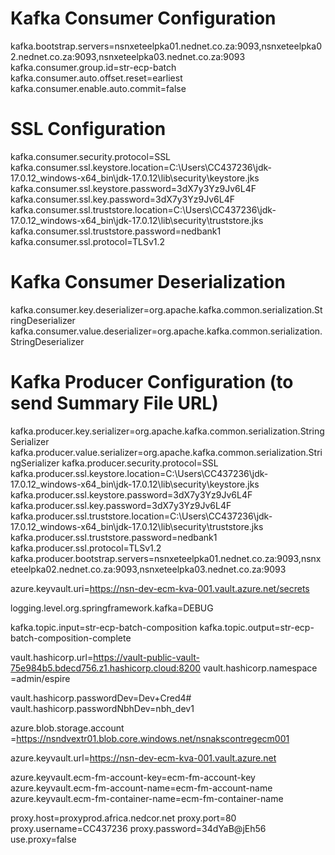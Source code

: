 # Kafka Consumer Configuration
kafka.bootstrap.servers=nsnxeteelpka01.nednet.co.za:9093,nsnxeteelpka02.nednet.co.za:9093,nsnxeteelpka03.nednet.co.za:9093
kafka.consumer.group.id=str-ecp-batch
kafka.consumer.auto.offset.reset=earliest
kafka.consumer.enable.auto.commit=false

# SSL Configuration
kafka.consumer.security.protocol=SSL
kafka.consumer.ssl.keystore.location=C:\\Users\\CC437236\\jdk-17.0.12_windows-x64_bin\\jdk-17.0.12\\lib\\security\\keystore.jks
kafka.consumer.ssl.keystore.password=3dX7y3Yz9Jv6L4F
kafka.consumer.ssl.key.password=3dX7y3Yz9Jv6L4F
kafka.consumer.ssl.truststore.location=C:\\Users\\CC437236\\jdk-17.0.12_windows-x64_bin\\jdk-17.0.12\\lib\\security\\truststore.jks
kafka.consumer.ssl.truststore.password=nedbank1
kafka.consumer.ssl.protocol=TLSv1.2

# Kafka Consumer Deserialization
kafka.consumer.key.deserializer=org.apache.kafka.common.serialization.StringDeserializer
kafka.consumer.value.deserializer=org.apache.kafka.common.serialization.StringDeserializer

# Kafka Producer Configuration (to send Summary File URL)
kafka.producer.key.serializer=org.apache.kafka.common.serialization.StringSerializer
kafka.producer.value.serializer=org.apache.kafka.common.serialization.StringSerializer
kafka.producer.security.protocol=SSL
kafka.producer.ssl.keystore.location=C:\\Users\\CC437236\\jdk-17.0.12_windows-x64_bin\\jdk-17.0.12\\lib\\security\\keystore.jks
kafka.producer.ssl.keystore.password=3dX7y3Yz9Jv6L4F
kafka.producer.ssl.key.password=3dX7y3Yz9Jv6L4F
kafka.producer.ssl.truststore.location=C:\\Users\\CC437236\\jdk-17.0.12_windows-x64_bin\\jdk-17.0.12\\lib\\security\\truststore.jks
kafka.producer.ssl.truststore.password=nedbank1
kafka.producer.ssl.protocol=TLSv1.2
kafka.producer.bootstrap.servers=nsnxeteelpka01.nednet.co.za:9093,nsnxeteelpka02.nednet.co.za:9093,nsnxeteelpka03.nednet.co.za:9093

azure.keyvault.uri=https://nsn-dev-ecm-kva-001.vault.azure.net/secrets

logging.level.org.springframework.kafka=DEBUG

kafka.topic.input=str-ecp-batch-composition
kafka.topic.output=str-ecp-batch-composition-complete

vault.hashicorp.url=https://vault-public-vault-75e984b5.bdecd756.z1.hashicorp.cloud:8200
vault.hashicorp.namespace =admin/espire

vault.hashicorp.passwordDev=Dev+Cred4#
vault.hashicorp.passwordNbhDev=nbh_dev1

azure.blob.storage.account =https://nsndvextr01.blob.core.windows.net/nsnakscontregecm001

azure.keyvault.url=https://nsn-dev-ecm-kva-001.vault.azure.net

azure.keyvault.ecm-fm-account-key=ecm-fm-account-key
azure.keyvault.ecm-fm-account-name=ecm-fm-account-name
azure.keyvault.ecm-fm-container-name=ecm-fm-container-name

proxy.host=proxyprod.africa.nedcor.net
proxy.port=80
proxy.username=CC437236
proxy.password=34dYaB@jEh56
use.proxy=false

